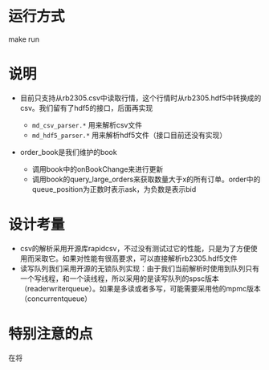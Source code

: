 # 运行方式
make run


# 说明
- 目前只支持从rb2305.csv中读取行情，这个行情时从rb2305.hdf5中转换成的csv。我们留有了hdf5的接口，后面再实现
  - `md_csv_parser.*` 用来解析csv文件
  - `md_hdf5_parser.*` 用来解析hdf5文件（接口目前还没有实现）

- order_book是我们维护的book
  - 调用book中的onBookChange来进行更新
  - 调用book的query_large_orders来获取数量大于x的所有订单。order中的queue_position为正数时表示ask，为负数是表示bid


# 设计考量
- csv的解析采用开源库rapidcsv，不过没有测试过它的性能，只是为了方便使用而采取它。如果对性能有很高要求，可以直接解析rb2305.hdf5文件
- 读写队列我们采用开源的无锁队列实现：由于我们当前解析时使用到队列只有一个写线程，和一个读线程，所以采用的是读写队列的spsc版本（readerwriterqueue）。如果是多读或者多写，可能需要采用他的mpmc版本（concurrentqueue）


# 特别注意的点
在将
